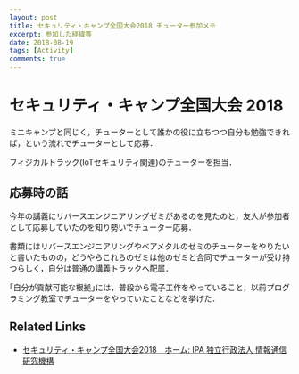 ```yaml
---
layout: post
title: セキュリティ・キャンプ全国大会2018 チューター参加メモ
excerpt: 参加した経緯等
date: 2018-08-19
tags: [Activity]
comments: true
---
```


# セキュリティ・キャンプ全国大会 2018

ミニキャンプと同じく，チューターとして誰かの役に立ちつつ自分も勉強できれば，という流れでチューターとして応募．

フィジカルトラック(IoTセキュリティ関連)のチューターを担当．

## 応募時の話

今年の講義にリバースエンジニアリングゼミがあるのを見たのと，友人が参加者として応募していたのを知り勢いでチューター応募．

書類にはリバースエンジニアリングやベアメタルのゼミのチューターをやりたいと書いたものの，どうやらこれらのゼミは他のゼミと合同でチューターが受け持つらしく，自分は普通の講義トラックへ配属．

｢自分が貢献可能な根拠｣には，普段から電子工作をやっていること，以前プログラミング教室でチューターをやっていたことなどを挙げた．


## Related Links

* [セキュリティ・キャンプ全国大会2018　ホーム: IPA 独立行政法人 情報通信研究機構](https://www.ipa.go.jp/jinzai/camp/2018/zenkoku2018_index.html)